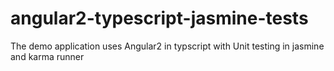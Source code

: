 # angular2-typescript-jasmine-tests
The demo application uses Angular2 in typscript with Unit testing in jasmine and karma runner
